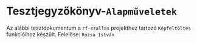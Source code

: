 # Tesztjegyzőkönyv-`Alapműveletek`

Az alábbi tesztdokumentum a `rf-szallas` projekthez tartozó `Képfeltöltés` funkcióihoz készült. Felelőse: `Rózsa István`

